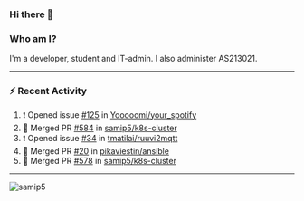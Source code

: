 ### Hi there 👋

### Who am I?
I'm a developer, student and IT-admin. I also administer AS213021.

---
### :zap: Recent Activity
<!--START_SECTION:activity-->
1. ❗️ Opened issue [#125](https://github.com/Yooooomi/your_spotify/issues/125) in [Yooooomi/your_spotify](https://github.com/Yooooomi/your_spotify)
2. 🎉 Merged PR [#584](https://github.com/samip5/k8s-cluster/pull/584) in [samip5/k8s-cluster](https://github.com/samip5/k8s-cluster)
3. ❗️ Opened issue [#34](https://github.com/tmatilai/ruuvi2mqtt/issues/34) in [tmatilai/ruuvi2mqtt](https://github.com/tmatilai/ruuvi2mqtt)
4. 🎉 Merged PR [#20](https://github.com/pikaviestin/ansible/pull/20) in [pikaviestin/ansible](https://github.com/pikaviestin/ansible)
5. 🎉 Merged PR [#578](https://github.com/samip5/k8s-cluster/pull/578) in [samip5/k8s-cluster](https://github.com/samip5/k8s-cluster)
<!--END_SECTION:activity-->
---

<img align="center" src="https://github-readme-stats.vercel.app/api?username=samip5&show_icons=true" alt="samip5" />
